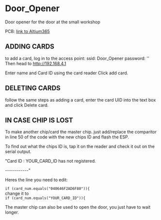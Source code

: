 # Door_Opener
Door opener for the door at the small workshop

PCB: [link to Altium365](https://eforce.365.altium.com/designs/4DC78BE3-F31A-49D6-B669-CB9EC259C5F4)

## ADDING CARDS

to add a card, log in to the access point:
ssid: Door_Opener
password: ''
Then head to http://192.168.4.1

Enter name and Card ID using the card reader
Click add card.

## DELETING CARDS

follow the same steps as adding a card, enter the card UID into the text box and click Delete card.

## IN CASE CHIP IS LOST
To make another chip/card the master chip. just add/replace the comparitor in line 50 of the code with the new chips ID and flash the ESP.

To find out what the chips ID is, tap it on the reader and check it out on the serial output.

"Card ID : YOUR_CARD_ID has not registered. 

------------"

  Heres the line you need to edit:
  
```if (card_num.equals("040646F2AD6F80")){```   
change it to   
```if (card_num.equals("YOUR_CARD_ID")){```

The master chip can also be used to open the door, you just have to wait longer.



